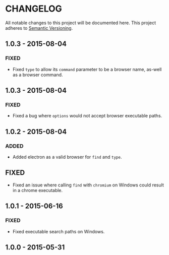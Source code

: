 # CHANGELOG

All notable changes to this project will be documented here.
This project adheres to [Semantic Versioning](http://semver.org/).

## 1.0.3 - 2015-08-04
### FIXED
- Fixed `type` to allow its `command` parameter to be a browser name,
as-well as a browser command.

## 1.0.3 - 2015-08-04
### FIXED
- Fixed a bug where `options` would not accept browser executable paths.

## 1.0.2 - 2015-08-04
### ADDED
- Added electron as a valid browser for `find` and `type`.

## FIXED
- Fixed an issue where calling `find` with `chromium` on Windows could result
in a chrome executable.

## 1.0.1 - 2015-06-16
### FIXED
- Fixed executable search paths on Windows.

## 1.0.0 - 2015-05-31
